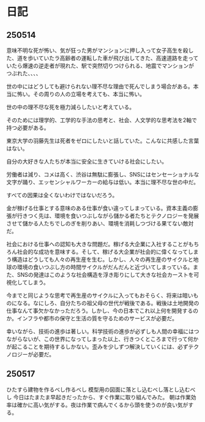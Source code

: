 # 日記

## 250514

意味不明な死が怖い、気が狂った男がマンションに押し入って女子高生を殺した、道を歩いていたラ高齢者の運転した車が飛び出してきた、高速道路を走っていたら爆速の逆走者が現れた、駅で突然切りつけられる、地震でマンションがつぶれた、、、、

世の中にはどうしても避けられない理不尽な理由で死んでしまう場合がある。本当に怖い。その周りの人の立場を考えても、本当に怖い。

世の中の理不尽な死を極力減らしたいと考えている。

そのためには理学的、工学的な手法の思考と、社会、人文学的な思考法を2軸で持つ必要がある。

東京大学の羽藤先生は死者をゼロにしたいと話していた。こんなに共感した言葉はない。

自分の大好きな人たちが本当に安全に生きていける社会にしたい。

労働者は減り、コメは高く、渋谷は無駄に膨張し、SNSにはセンセーショナルな文字が踊り、エッセンシャルワーカーの給与は低い。本当に理不尽な世の中だ。

すべての因果は全くないわけではないだろう。

金が稼げる仕事とする意味のある仕事が食い違ってしまっている。資本主義の膨張が行きつく先は、環境を食いつぶしながら儲かる者たちとテクノロジーを発展させて儲かる人たちでしのぎを削りあい、環境を消耗しつづける果てない敵対だ。

社会における仕事への認知も大きな問題だ。稼げる大企業に入社することがもちろん社会的な成功を意味する。そして、稼げる大企業が社会的に偉くなってしまう構造はどうしても人々の再生産を生む。しかし、人々の再生産のサイクルと地球の環境の食いつぶし方の時間サイクルがだんだんと近づいてしまっている。また、SNSの発達はこのような社会構造を浮き彫りにして大きな社会カーストを可視化してしまう。

今までと同じような思考で再生産のサイクルに入ってもおそらく、将来は暗いものになる。なにしろ、自分たちの祖父母の世代が戦後である。戦後は土地開発の仕事なんて事欠かなかっただろう。しかし、今の日本でこれ以上何を開発するのか。インフラや都市の保守と生活の質を守るためのサービスが必要だ。

幸いながら、技術の進歩は著しい。科学技術の進歩が必ずしも人間の幸福にはつながらないが、この世界になってしまった以上、行きつくところまで行って何かが起こることを期待するしかない。歪みを少しずつ解決していくには、必ずテクノロジーが必要だ。

## 250517

ひたすら建物を作るべし作るべし
模型用の図面に落とし込むべし落とし込むべし
今日はたまたま早起きだったから、すぐ作業に取り組んでみた。
朝は作業効率は確かに高い気がする。夜は作業で病んでくるから頭を使うのが良い気がする。
